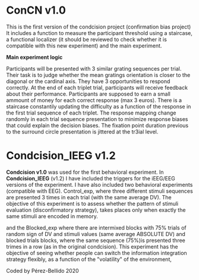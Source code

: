 # ConCN v1.0

This is the first version of the condcision project (confirmation bias project)
It includes a function to measure the participant threshold using a staircase, a functional localizer (it should be reviewed to check whether it is compatible with this new experiment) and the main experiment.

__Main experiment logic__

Participants will be presented with 3 similar grating sequences per trial. Their task is to judge whether the mean gratings orientation is closer to the diagonal or the cardinal axis. They have 3 opportunities to respond correctly. At the end of each triplet trial, participants will receive feedback about their performance.
Participants are supposed to earn a small ammount of money for each correct response (max 3 euros).
There is a staircase constantily updating the difficulty as a function of the response in the first trial sequence of each triplet.
The response mapping change randomly in each trial sequence presentation to minimize response biases that could explain the decision biases.
The fixation point duration previous to the surround circle presentation is jittered at the tr3ial level.

# Condcision_IEEG v1.2

__Condcision v1.0__ was used for the first behavioral experiment. In __Condcision_IEEG__ (v1.2) I have included the triggers for the iEEG/EEG versions of the experiment. I have also included two behavioral experiments (compatible with EEG). Control_exp, where three different stimuli sequences are presented 3 times in each trial (with the same average DV). The objective of this experiment is to assess whether the pattern of stimuli evaluation (disconfirmatory strategy), takes places only when exactly the same stimuli are encoded in memory.

and the Blocked_exp where there are intermixed blocks with 75% trials of random sign of DV and stimuli values (same average ABSOLUTE DV) and blocked trials blocks, where the same sequence (75%)is presented three trimes in a row (as in the original condcision). This experiment has the objective of seeing whether people can switch the information integration strategy flexibly, as a function of the "volatility" of the environment,

Coded by Pérez-Bellido 2020




